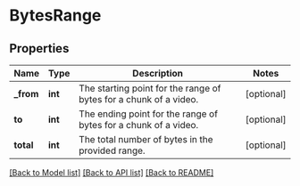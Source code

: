 # BytesRange

## Properties
Name | Type | Description | Notes
------------ | ------------- | ------------- | -------------
**_from** | **int** | The starting point for the range of bytes for a chunk of a video. | [optional] 
**to** | **int** | The ending point for the range of bytes for a chunk of a video. | [optional] 
**total** | **int** | The total number of bytes in the provided range. | [optional] 

[[Back to Model list]](../README.md#documentation-for-models) [[Back to API list]](../README.md#documentation-for-api-endpoints) [[Back to README]](../README.md)


